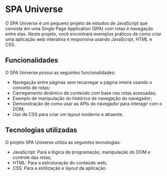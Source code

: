 # SPA Universe

O SPA Universe é um pequeno projeto de estudos de JavaScript que consiste em uma Single Page Application (SPA) com rotas e navegação entre elas. Neste projeto, você encontrará exemplos práticos de como criar uma aplicação web interativa e responsiva usando JavaScript, HTML e CSS.

## Funcionalidades

O SPA Universe possui as seguintes funcionalidades:

- Navegação entre páginas sem recarregar a página inteira usando o conceito de rotas;
- Carregamento dinâmico de conteúdo com base nas rotas acessadas;
- Exemplo de manipulação do histórico de navegação do navegador;
- Demonstração de como usar as APIs do navegador para interagir com o DOM;
- Uso de CSS para criar um layout moderno e atraente.

## Tecnologias utilizadas

O projeto SPA Universe utiliza as seguintes tecnologias:

- JavaScript: Para a lógica de programação, manipulação do DOM e controle das rotas;
- HTML: Para a estruturação do conteúdo web;
- CSS: Para a estilização e layout da aplicação.
